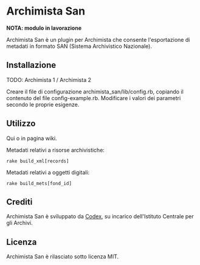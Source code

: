 # Archimista San

**NOTA: modulo in lavorazione**

Archimista San è un plugin per Archimista che consente l'esportazione di metadati in formato SAN (Sistema Archivistico Nazionale).

## Installazione

TODO: Archimista 1 / Archimista 2

Creare il file di configurazione archimista_san/lib/config.rb, copiando il contenuto del file config-example.rb.
Modificare i valori dei parametri secondo le proprie esigenze.

## Utilizzo

Qui o in pagina wiki.

Metadati relativi a risorse archivistiche:
```
rake build_xml[records]
```

Metadati relativi a oggetti digitali:
```
rake build_mets[fond_id]
```

## Crediti

Archimista San è sviluppato da [Codex](http://www.codexcoop.it), su incarico dell'Istituto Centrale per gli Archivi.

## Licenza

Archimista San è rilasciato sotto licenza MIT.
